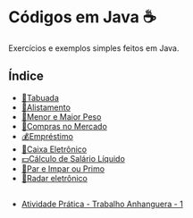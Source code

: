 # Códigos em Java ☕

Exercícios e exemplos simples feitos em Java.

## Índice

- [🧮Tabuada](https://github.com/gabriel-alex135/Java/blob/main/Tabuada)
- [🏅Alistamento](https://github.com/gabriel-alex135/Java/blob/6b90cebc29a50cd0ab857803f93594fbf2b4bdb8/Servi%C3%A7o%20Militar%20Obrigat%C3%B3rio)
- [💪Menor e Maior Peso](https://github.com/gabriel-alex135/Java/blob/main/Maior%20e%20Menor%20peso)
- [🏦Compras no Mercado](https://github.com/gabriel-alex135/Java/blob/main/Compras%20no%20mercado)
- [💰Empréstimo](https://github.com/gabriel-alex135/Java/blob/main/Empr%C3%A9stimo)
- [🏧Caixa Eletrônico](https://github.com/gabriel-alex135/Java/blob/main/Caixa%20Eletr%C3%B4nico)
- [💵Cálculo de Salário Líquido](https://github.com/gabriel-alex135/Java/blob/main/C%C3%A1lculo%20de%20Sal%C3%A1rio%20L%C3%ADquido)
- [🔢Par e Impar ou Primo](https://github.com/gabriel-alex135/Java/blob/main/Par%20e%20Impar%20ou%20Primo)
- [🚗Radar eletrônico](https://github.com/gabriel-alex135/Java/blob/main/Radar%20eletr%C3%B4nico)
##
- [Atividade Prática - Trabalho Anhanguera - 1](https://github.com/gabriel-alex135/Java/blob/main/Trabalho%20Anhanguera%20-%201)
